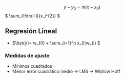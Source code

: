 $$ y-y_0=m(x-x_0) $$
$ \sum_{\forall i}{x_i^{2}} $
## Regresión Lineal
  - $\hat{y}= w_{0} + \sum_{i=1}^n x_{i}w_{i} $
### Medidas de ajuste
  * Mínimos cuadrados
  * Menor error cuadrático medio -> LMS -> Widrow Hoff
